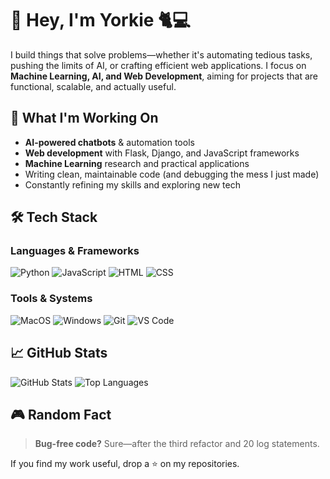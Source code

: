 # 👋 Hey, I'm Yorkie 🐈💻

I build things that solve problems—whether it's automating tedious tasks, pushing the limits of AI, or crafting efficient web applications. I focus on **Machine Learning, AI, and Web Development**, aiming for projects that are functional, scalable, and actually useful.

## 🚀 What I'm Working On
- **AI-powered chatbots** & automation tools
- **Web development** with Flask, Django, and JavaScript frameworks
- **Machine Learning** research and practical applications
- Writing clean, maintainable code (and debugging the mess I just made)
- Constantly refining my skills and exploring new tech

## 🛠️ Tech Stack

### **Languages & Frameworks**
![Python](https://img.shields.io/badge/-Python-3776AB?logo=python&logoColor=white&style=for-the-badge)
![JavaScript](https://img.shields.io/badge/-JavaScript-F7DF1E?logo=javascript&logoColor=black&style=for-the-badge)
![HTML](https://img.shields.io/badge/-HTML-E34F26?logo=html5&logoColor=white&style=for-the-badge)
![CSS](https://img.shields.io/badge/-CSS-1572B6?logo=css3&logoColor=white&style=for-the-badge)

### **Tools & Systems**
![MacOS](https://img.shields.io/badge/-MacOS-000000?logo=apple&logoColor=white&style=for-the-badge)
![Windows](https://img.shields.io/badge/-Windows-0078D6?logo=windows&logoColor=white&style=for-the-badge)
![Git](https://img.shields.io/badge/-Git-F05032?logo=git&logoColor=white&style=for-the-badge)
![VS Code](https://img.shields.io/badge/-VS%20Code-007ACC?logo=visual-studio-code&logoColor=white&style=for-the-badge)

## 📈 GitHub Stats
![GitHub Stats](https://github-readme-stats.vercel.app/api?username=yorkiedev&show_icons=true&theme=radical)
![Top Languages](https://github-readme-stats.vercel.app/api/top-langs/?username=yorkiedev&layout=compact&theme=radical)

## 🎮 Random Fact
> **Bug-free code?** Sure—after the third refactor and 20 log statements.

If you find my work useful, drop a ⭐ on my repositories.
